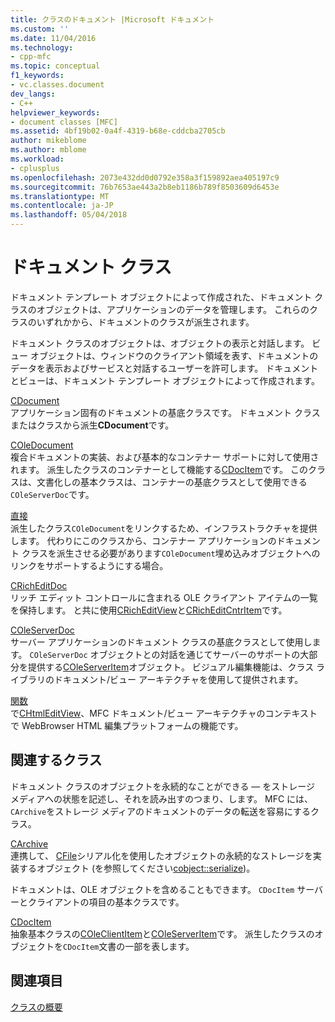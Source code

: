 ```yaml
---
title: クラスのドキュメント |Microsoft ドキュメント
ms.custom: ''
ms.date: 11/04/2016
ms.technology:
- cpp-mfc
ms.topic: conceptual
f1_keywords:
- vc.classes.document
dev_langs:
- C++
helpviewer_keywords:
- document classes [MFC]
ms.assetid: 4bf19b02-0a4f-4319-b68e-cddcba2705cb
author: mikeblome
ms.author: mblome
ms.workload:
- cplusplus
ms.openlocfilehash: 2073e432dd0d0792e358a3f159892aea405197c9
ms.sourcegitcommit: 76b7653ae443a2b8eb1186b789f8503609d6453e
ms.translationtype: MT
ms.contentlocale: ja-JP
ms.lasthandoff: 05/04/2018
---
```

# <a name="document-classes"></a>ドキュメント クラス
ドキュメント テンプレート オブジェクトによって作成された、ドキュメント クラスのオブジェクトは、アプリケーションのデータを管理します。 これらのクラスのいずれかから、ドキュメントのクラスが派生されます。  
  
 ドキュメント クラスのオブジェクトは、オブジェクトの表示と対話します。 ビュー オブジェクトは、ウィンドウのクライアント領域を表す、ドキュメントのデータを表示およびサービスと対話するユーザーを許可します。 ドキュメントとビューは、ドキュメント テンプレート オブジェクトによって作成されます。  
  
 [CDocument](../mfc/reference/cdocument-class.md)  
 アプリケーション固有のドキュメントの基底クラスです。 ドキュメント クラスまたはクラスから派生**CDocument**です。  
  
 [COleDocument](../mfc/reference/coledocument-class.md)  
 複合ドキュメントの実装、および基本的なコンテナー サポートに対して使用されます。 派生したクラスのコンテナーとして機能する[CDocItem](../mfc/reference/cdocitem-class.md)です。 このクラスは、文書化しの基本クラスは、コンテナーの基底クラスとして使用できる`COleServerDoc`です。  
  
 [直接](../mfc/reference/colelinkingdoc-class.md)  
 派生したクラス`COleDocument`をリンクするため、インフラストラクチャを提供します。 代わりにこのクラスから、コンテナー アプリケーションのドキュメント クラスを派生させる必要があります`COleDocument`埋め込みオブジェクトへのリンクをサポートするようにする場合。  
  
 [CRichEditDoc](../mfc/reference/cricheditdoc-class.md)  
 リッチ エディット コントロールに含まれる OLE クライアント アイテムの一覧を保持します。 と共に使用[CRichEditView](../mfc/reference/cricheditview-class.md)と[CRichEditCntrItem](../mfc/reference/cricheditcntritem-class.md)です。  
  
 [COleServerDoc](../mfc/reference/coleserverdoc-class.md)  
 サーバー アプリケーションのドキュメント クラスの基底クラスとして使用します。 `COleServerDoc` オブジェクトとの対話を通じてサーバーのサポートの大部分を提供する[COleServerItem](../mfc/reference/coleserveritem-class.md)オブジェクト。 ビジュアル編集機能は、クラス ライブラリのドキュメント/ビュー アーキテクチャを使用して提供されます。  
  
 [関数](../mfc/reference/chtmleditdoc-class.md)  
 で[CHtmlEditView](../mfc/reference/chtmleditview-class.md)、MFC ドキュメント/ビュー アーキテクチャのコンテキストで WebBrowser HTML 編集プラットフォームの機能です。  
  
## <a name="related-classes"></a>関連するクラス  
 ドキュメント クラスのオブジェクトを永続的なことができる — をストレージ メディアへの状態を記述し、それを読み出すのつまり、します。 MFC には、`CArchive`をストレージ メディアのドキュメントのデータの転送を容易にするクラス。  
  
 [CArchive](../mfc/reference/carchive-class.md)  
 連携して、 [CFile](../mfc/reference/cfile-class.md)シリアル化を使用したオブジェクトの永続的なストレージを実装するオブジェクト (を参照してください[cobject::serialize](../mfc/reference/cobject-class.md#serialize))。  
  
 ドキュメントは、OLE オブジェクトを含めることもできます。 `CDocItem` サーバーとクライアントの項目の基本クラスです。  
  
 [CDocItem](../mfc/reference/cdocitem-class.md)  
 抽象基本クラスの[COleClientItem](../mfc/reference/coleclientitem-class.md)と[COleServerItem](../mfc/reference/coleserveritem-class.md)です。 派生したクラスのオブジェクトを`CDocItem`文書の一部を表します。  
  
## <a name="see-also"></a>関連項目  
 [クラスの概要](../mfc/class-library-overview.md)

